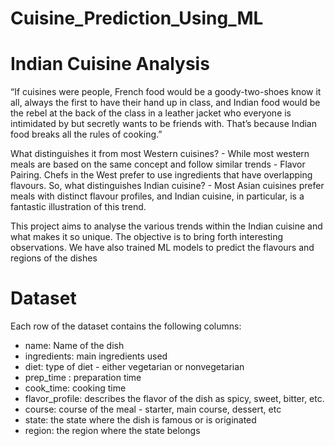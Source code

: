 # Cuisine_Prediction_Using_ML

# Indian Cuisine Analysis

“If cuisines were people, French food would be a goody-two-shoes know it all, always the first to have their hand up in class, and Indian food would be the rebel at the back of the class in a leather jacket who everyone is intimidated by but secretly wants to be friends with. That’s because Indian food breaks all the rules of cooking.”

What distinguishes it from most Western cuisines? - While most western meals are based on the same concept and follow similar trends - Flavor Pairing. Chefs in the West prefer to use ingredients that have overlapping flavours.
So, what distinguishes Indian cuisine? - Most Asian cuisines prefer meals with distinct flavour profiles, and Indian cuisine, in particular, is a fantastic illustration of this trend.

This project aims to analyse the various trends within the Indian cuisine and what makes it so unique. The objective is to bring forth interesting observations. We have also trained ML models to predict the flavours and regions of the dishes

# Dataset

Each row of the dataset contains the following columns: 
- name: Name of the dish
- ingredients: main ingredients used
- diet: type of diet - either vegetarian or nonvegetarian
- prep_time : preparation time
- cook_time: cooking time
- flavor_profile:  describes the flavor of the dish as spicy, sweet, bitter, etc.
- course: course of the meal - starter, main course, dessert, etc
- state: the state where the dish is famous or is originated
- region: the region where the state belongs
